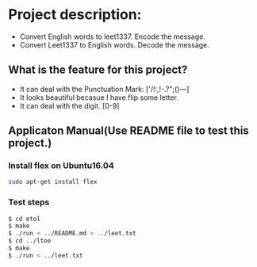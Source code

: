 # Project description:

- Convert English words to leet1337. Encode the message.
- Convert Leet1337 to English words. Decode the message.

## What is the feature for this project?

- It can deal with the Punctuation Mark: ['/!:,!-\.?";()—]
- It looks beautiful becasue I have flip some letter.
- It can deal with the digit. [0-9]

## Applicaton Manual(Use README file to test this project.)

### Install flex on Ubuntu16.04

```bash
sudo apt-get install flex
```

### Test steps

```bash
$ cd etol
$ make
$ ./run < ../README.md > ../leet.txt
$ cd ../ltoe
$ make
$ ./run < ../leet.txt
```